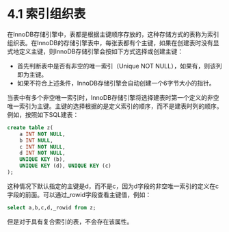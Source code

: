 # 4.1 索引组织表

在InnoDB存储引擎中，表都是根据主键顺序存放的，这种存储方式的表称为索引组织表。在InnoDB的存储引擎表中，每张表都有个主键，如果在创建表时没有显式地定义主键，则InnoDB存储引擎会按如下方式选择或创建主键：

- 首先判断表中是否有非空的唯一索引（Unique NOT NULL），如果有，则该列即为主键。
- 如果不符合上述条件，InnoDB存储引擎会自动创建一个6字节大小的指针。

当表中有多个非空唯一索引时，InnoDB存储引擎将选择建表时第一个定义的非空唯一索引为主键。主键的选择根据的是定义索引的顺序，而不是建表时列的顺序。例如，按照如下SQL建表：

```sql
create table z(
    a INT NOT NULL,
    b INT NULL,
    c INT NOT NULL,
    d INT NOT NULL,
    UNIQUE KEY (b),
    UNIQUE KEY (d), UNIQUE KEY (c)
);
```

这种情况下默认指定的主键是d，而不是c，因为d字段的非空唯一索引的定义在c字段的前面。可以通过_rowid字段查看主键值，例如：

```sql
select a,b,c,d,_rowid from z;
```

但是对于具有复合索引的表，不会存在该属性。
